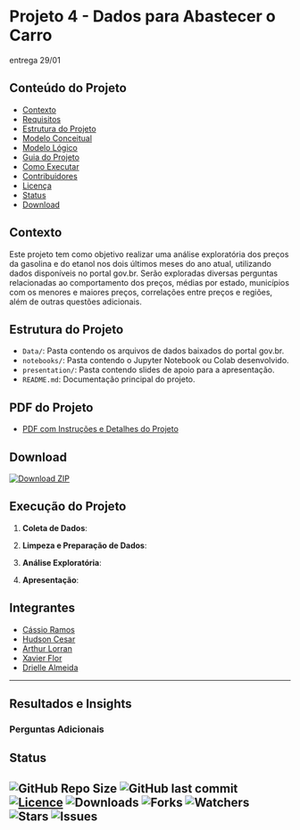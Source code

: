 # Projeto 4 - Dados para Abastecer o Carro
entrega 29/01


## Conteúdo do Projeto
- [Contexto](#contexto)
- [Requisitos](#requisitos)
- [Estrutura do Projeto](#estrutura-do-projeto)
- [Modelo Conceitual](#modelo-conceitual)
- [Modelo Lógico](#modelo-lógico)
- [Guia do Projeto](#guia-do-projeto)
- [Como Executar](#como-executar)
- [Contribuidores](#contribuidores)
- [Licença](#licença)
- [Status](#status)
- [Download](#download)

## Contexto

Este projeto tem como objetivo realizar uma análise exploratória dos preços da gasolina e do etanol nos dois últimos meses do ano atual, utilizando dados disponíveis no portal gov.br. Serão exploradas diversas perguntas relacionadas ao comportamento dos preços, médias por estado, municípios com os menores e maiores preços, correlações entre preços e regiões, além de outras questões adicionais.

## Estrutura do Projeto

- `Data/`: Pasta contendo os arquivos de dados baixados do portal gov.br.
- `notebooks/`: Pasta contendo o Jupyter Notebook ou Colab desenvolvido.
- `presentation/`: Pasta contendo slides de apoio para a apresentação.
- `README.md`: Documentação principal do projeto.

## PDF do Projeto
- [PDF com Instruções e Detalhes do Projeto](Doc/1694464991_SEDadosM4Projetoemgrupopdf)

## Download

[![Download ZIP](https://img.shields.io/badge/Download_-ZIP-green?style=for-the-badge&logo=github)](https://github.com/NewKanvas/Projeto-4/archive/main.zip)


## Execução do Projeto

1. **Coleta de Dados**:

2. **Limpeza e Preparação de Dados**:

3. **Análise Exploratória**:

4. **Apresentação**:


## Integrantes
- [Cássio Ramos](https://github.com/NewKanvas)
- [Hudson Cesar](link)
- [Arthur Lorran](link)
- [Xavier Flor](link)
- [Drielle Almeida](link)
---

## Resultados e Insights

### Perguntas Adicionais

## Status

![GitHub Repo Size](https://img.shields.io/github/repo-size/NewKanvas/Projeto-4?style=for-the-badge&logo=github)
![GitHub last commit](https://img.shields.io/github/last-commit/NewKanvas/Projeto-4?style=for-the-badge&logo=git)
[![Licence](https://img.shields.io/github/license/NewKanvas/Projeto-4?style=for-the-badge)](./LICENSE)
![Downloads](https://img.shields.io/github/downloads/NewKanvas/Projeto-4/total?style=for-the-badge)
![Forks](https://img.shields.io/github/forks/NewKanvas/Projeto-4?style=for-the-badge)
![Watchers](https://img.shields.io/github/watchers/NewKanvas/Projeto-4?style=for-the-badge)
![Stars](https://img.shields.io/github/stars/NewKanvas/Projeto-4?style=for-the-badge)
![Issues](https://img.shields.io/github/issues/NewKanvas/Projeto-4?style=for-the-badge)
---